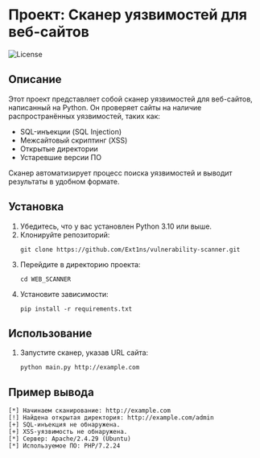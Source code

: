 # Проект: Сканер уязвимостей для веб-сайтов

![License](https://img.shields.io/badge/License-MIT-green)

## Описание
Этот проект представляет собой сканер уязвимостей для веб-сайтов, написанный на Python. Он проверяет сайты на наличие распространённых уязвимостей, таких как:
- SQL-инъекции (SQL Injection)
- Межсайтовый скриптинг (XSS)
- Открытые директории
- Устаревшие версии ПО

Сканер автоматизирует процесс поиска уязвимостей и выводит результаты в удобном формате.

## Установка
1. Убедитесь, что у вас установлен Python 3.10 или выше.
2. Клонируйте репозиторий:
   ```
   git clone https://github.com/Ext1ns/vulnerability-scanner.git
3. Перейдите в директорию проекта:
    ```
    cd WEB_SCANNER
4. Установите зависимости:
    ```
    pip install -r requirements.txt
   
## Использование
1. Запустите сканер, указав URL сайта:
    ```
    python main.py http://example.com
   
## Пример вывода
```
[*] Начинаем сканирование: http://example.com
[!] Найдена открытая директория: http://example.com/admin
[+] SQL-инъекция не обнаружена.
[+] XSS-уязвимость не обнаружена.
[*] Сервер: Apache/2.4.29 (Ubuntu)
[*] Используемое ПО: PHP/7.2.24
